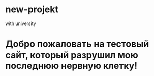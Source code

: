 # new-projekt
with university 
# Добро пожаловать на тестовый сайт, который разрушил мою последнюю нервную клетку!
